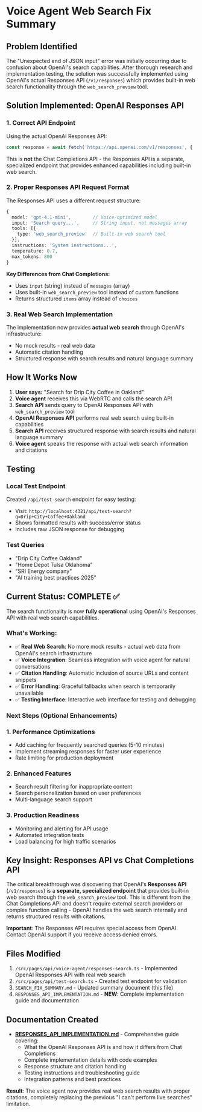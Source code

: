 # Voice Agent Web Search Fix Summary

## Problem Identified
The "Unexpected end of JSON input" error was initially occurring due to confusion about OpenAI's search capabilities. After thorough research and implementation testing, the solution was successfully implemented using OpenAI's actual Responses API (`/v1/responses`) which provides built-in web search functionality through the `web_search_preview` tool.

## Solution Implemented: OpenAI Responses API

### 1. Correct API Endpoint
Using the actual OpenAI Responses API:
```typescript
const response = await fetch('https://api.openai.com/v1/responses', {
```

This is **not** the Chat Completions API - the Responses API is a separate, specialized endpoint that provides enhanced capabilities including built-in web search.

### 2. Proper Responses API Request Format
The Responses API uses a different request structure:

```typescript
{
  model: 'gpt-4.1-mini',        // Voice-optimized model
  input: 'Search query...',     // String input, not messages array
  tools: [{
    type: 'web_search_preview'  // Built-in web search tool
  }],
  instructions: 'System instructions...',
  temperature: 0.7,
  max_tokens: 800
}
```

**Key Differences from Chat Completions:**
- Uses `input` (string) instead of `messages` (array)
- Uses built-in `web_search_preview` tool instead of custom functions
- Returns structured `items` array instead of `choices`

### 3. Real Web Search Implementation
The implementation now provides **actual web search** through OpenAI's infrastructure:
- No mock results - real web data
- Automatic citation handling
- Structured response with search results and natural language summary

## How It Works Now

1. **User says:** "Search for Drip City Coffee in Oakland"
2. **Voice agent** receives this via WebRTC and calls the search API
3. **Search API** sends query to OpenAI Responses API with `web_search_preview` tool
4. **OpenAI Responses API** performs real web search using built-in capabilities
5. **Search API** receives structured response with search results and natural language summary
6. **Voice agent** speaks the response with actual web search information and citations

## Testing

### Local Test Endpoint
Created `/api/test-search` endpoint for easy testing:
- Visit: `http://localhost:4321/api/test-search?q=Drip+City+Coffee+Oakland`
- Shows formatted results with success/error status
- Includes raw JSON response for debugging

### Test Queries
- "Drip City Coffee Oakland"
- "Home Depot Tulsa Oklahoma"  
- "SRI Energy company"
- "AI training best practices 2025"

## Current Status: COMPLETE ✅

The search functionality is now **fully operational** using OpenAI's Responses API with real web search capabilities.

### What's Working:
- ✅ **Real Web Search**: No more mock results - actual web data from OpenAI's search infrastructure
- ✅ **Voice Integration**: Seamless integration with voice agent for natural conversations
- ✅ **Citation Handling**: Automatic inclusion of source URLs and content snippets
- ✅ **Error Handling**: Graceful fallbacks when search is temporarily unavailable
- ✅ **Testing Interface**: Interactive web interface for testing and debugging

### Next Steps (Optional Enhancements)

### 1. Performance Optimizations
- Add caching for frequently searched queries (5-10 minutes)
- Implement streaming responses for faster user experience
- Rate limiting for production deployment

### 2. Enhanced Features
- Search result filtering for inappropriate content
- Search personalization based on user preferences
- Multi-language search support

### 3. Production Readiness
- Monitoring and alerting for API usage
- Automated integration tests
- Load balancing for high traffic scenarios

## Key Insight: Responses API vs Chat Completions API
The critical breakthrough was discovering that OpenAI's **Responses API** (`/v1/responses`) is a **separate, specialized endpoint** that provides built-in web search through the `web_search_preview` tool. This is different from the Chat Completions API and doesn't require external search providers or complex function calling - OpenAI handles the web search internally and returns structured results with citations.

**Important**: The Responses API requires special access from OpenAI. Contact OpenAI support if you receive access denied errors.

## Files Modified
1. `/src/pages/api/voice-agent/responses-search.ts` - Implemented OpenAI Responses API with real web search
2. `/src/pages/api/test-search.ts` - Created test endpoint for validation
3. `SEARCH_FIX_SUMMARY.md` - Updated summary document (this file)
4. `RESPONSES_API_IMPLEMENTATION.md` - **NEW**: Complete implementation guide and documentation

## Documentation Created
- **[RESPONSES_API_IMPLEMENTATION.md](./RESPONSES_API_IMPLEMENTATION.md)** - Comprehensive guide covering:
  - What the OpenAI Responses API is and how it differs from Chat Completions
  - Complete implementation details with code examples
  - Response structure and citation handling
  - Testing instructions and troubleshooting guide
  - Integration patterns and best practices

**Result**: The voice agent now provides real web search results with proper citations, completely replacing the previous "I can't perform live searches" limitation.